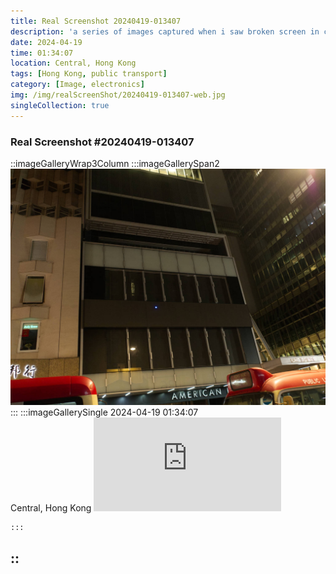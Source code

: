 ```yaml
---
title: Real Screenshot 20240419-013407
description: 'a series of images captured when i saw broken screen in city'
date: 2024-04-19
time: 01:34:07
location: Central, Hong Kong
tags: [Hong Kong, public transport]
category: [Image, electronics]
img: /img/realScreenShot/20240419-013407-web.jpg
singleCollection: true
---
```


### Real Screenshot #20240419-013407

::imageGalleryWrap3Column
    :::imageGallerySpan2
     ![alt text](/img/realScreenShot/20240419-013407-web.jpg)
    :::
    :::imageGallerySingle
    2024-04-19 01:34:07     
    Central, Hong Kong
    <iframe style="aspect-ratio: 16/9;" class="w-full " src="https://www.youtube.com/embed/VBevXV93dvg?si=13Uczr17mns5eR0J&amp;controls=0" title="YouTube video player" frameborder="0" allow="accelerometer; autoplay; clipboard-write; encrypted-media; gyroscope; picture-in-picture; web-share" allowfullscreen></iframe>
    
    :::
::
---